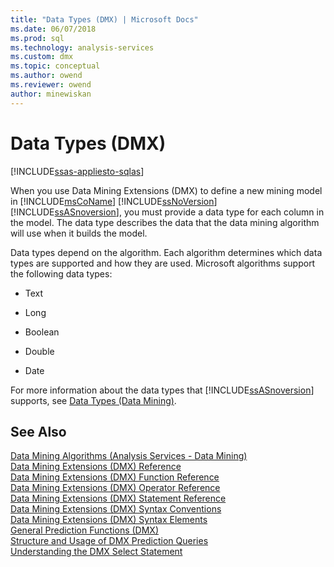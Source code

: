 ```yaml
---
title: "Data Types (DMX) | Microsoft Docs"
ms.date: 06/07/2018
ms.prod: sql
ms.technology: analysis-services
ms.custom: dmx
ms.topic: conceptual
ms.author: owend
ms.reviewer: owend
author: minewiskan
---
```

# Data Types (DMX)
[!INCLUDE[ssas-appliesto-sqlas](../includes/ssas-appliesto-sqlas.md)]

  When you use Data Mining Extensions (DMX) to define a new mining model in [!INCLUDE[msCoName](../includes/msconame-md.md)] [!INCLUDE[ssNoVersion](../includes/ssnoversion-md.md)] [!INCLUDE[ssASnoversion](../includes/ssasnoversion-md.md)], you must provide a data type for each column in the model. The data type describes the data that the data mining algorithm will use when it builds the model.  
  
 Data types depend on the algorithm. Each algorithm determines which data types are supported and how they are used. Microsoft algorithms support the following data types:  
  
-   Text  
  
-   Long  
  
-   Boolean  
  
-   Double  
  
-   Date  
  
 For more information about the data types that [!INCLUDE[ssASnoversion](../includes/ssasnoversion-md.md)] supports, see [Data Types &#40;Data Mining&#41;](https://docs.microsoft.com/analysis-services/data-mining/data-types-data-mining).  
  
## See Also  
 [Data Mining Algorithms &#40;Analysis Services - Data Mining&#41;](https://docs.microsoft.com/analysis-services/data-mining/data-mining-algorithms-analysis-services-data-mining)   
 [Data Mining Extensions &#40;DMX&#41; Reference](../dmx/data-mining-extensions-dmx-reference.md)   
 [Data Mining Extensions &#40;DMX&#41; Function Reference](../dmx/data-mining-extensions-dmx-function-reference.md)   
 [Data Mining Extensions &#40;DMX&#41; Operator Reference](../dmx/data-mining-extensions-dmx-operator-reference.md)   
 [Data Mining Extensions &#40;DMX&#41; Statement Reference](../dmx/data-mining-extensions-dmx-statements.md)   
 [Data Mining Extensions &#40;DMX&#41; Syntax Conventions](../dmx/data-mining-extensions-dmx-syntax-conventions.md)   
 [Data Mining Extensions &#40;DMX&#41; Syntax Elements](../dmx/data-mining-extensions-dmx-syntax-elements.md)   
 [General Prediction Functions &#40;DMX&#41;](../dmx/general-prediction-functions-dmx.md)   
 [Structure and Usage of DMX Prediction Queries](../dmx/structure-and-usage-of-dmx-prediction-queries.md)   
 [Understanding the DMX Select Statement](../dmx/understanding-the-dmx-select-statement.md)  
  
  
